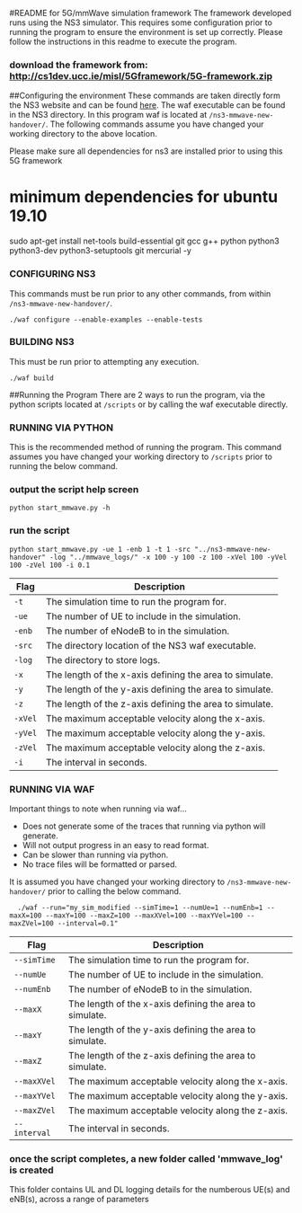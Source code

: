 #README for 5G/mmWave simulation framework
The framework developed runs using the NS3 simulator. This requires some configuration prior to running the program to ensure the environment is set up correctly. Please follow the instructions in this readme to execute the program.

### download the framework from: http://cs1dev.ucc.ie/misl/5Gframework/5G-framework.zip

##Configuring the environment
These commands are taken directly form the NS3 website and can be found [here](https://www.nsnam.org/docs/tutorial/html/getting-started.html#building-ns-3 "NS3 Tutorial"). The waf executable can be found in the NS3 directory. In this program waf is located at `/ns3-mmwave-new-handover/`. The following commands assume you have changed your working directory to the above location.

Please make sure all dependencies for ns3 are installed prior to using this 5G framework

# minimum dependencies for ubuntu 19.10
sudo apt-get install net-tools build-essential git gcc g++ python python3 python3-dev python3-setuptools git mercurial -y


### CONFIGURING NS3
This commands must be run prior to any other commands, from within `/ns3-mmwave-new-handover/`.

    ./waf configure --enable-examples --enable-tests

### BUILDING NS3
This must be run prior to attempting any execution.

    ./waf build

##Running the Program
There are 2 ways to run the program, via the python scripts located at `/scripts` or by calling the waf executable directly.

### RUNNING VIA PYTHON
This is the recommended method of running the program. This command assumes you have changed your working directory to `/scripts` prior to running the below command.

### output the script help screen
    python start_mmwave.py -h 

### run the script
    python start_mmwave.py -ue 1 -enb 1 -t 1 -src "../ns3-mmwave-new-handover" -log "../mmwave_logs/" -x 100 -y 100 -z 100 -xVel 100 -yVel 100 -zVel 100 -i 0.1

| Flag | Description |
| ------------ | ------------ |
| `-t` | The simulation time to run the program for. |
| `-ue` | The number of UE to include in the simulation. |
| `-enb` | The number of eNodeB to in the simulation. |
| `-src` | The directory location of the NS3 waf executable. |
| `-log` | The directory to store logs. |
| `-x ` | The length of the x-axis defining the area to simulate. |
| `-y` | The length of the y-axis defining the area to simulate. |
| `-z`  | The length of the z-axis defining the area to simulate. |
| `-xVel` | The maximum acceptable velocity along the x-axis. |
| `-yVel` | The maximum acceptable velocity along the y-axis. |
| `-zVel` | The maximum acceptable velocity along the z-axis. |
| `-i` | The interval in seconds. |


### RUNNING VIA WAF
Important things to note when running via waf...
- Does not generate some of the traces that running via python will generate.
- Will not output progress in an easy to read format.
- Can be slower than running via python.
- No trace files will be formatted or parsed.

It is assumed you have changed your working directory to `/ns3-mmwave-new-handover/` prior to calling the below command.

      ./waf --run="my_sim_modified --simTime=1 --numUe=1 --numEnb=1 --maxX=100 --maxY=100 --maxZ=100 --maxXVel=100 --maxYVel=100 --maxZVel=100 --interval=0.1"

| Flag |  Description |
| -------- | -------- |
| `--simTime` | The simulation time to run the program for. |
| `--numUe` | The number of UE to include in the simulation. |
| `--numEnb` | The number of eNodeB to in the simulation. |
| `--maxX` | The length of the x-axis defining the area to simulate. |
| `--maxY` | The length of the y-axis defining the area to simulate. |
| `--maxZ` | The length of the z-axis defining the area to simulate. |
| `--maxXVel` | The maximum acceptable velocity along the x-axis. |
| `--maxYVel` | The maximum acceptable velocity along the y-axis. |
| `--maxZVel` | The maximum acceptable velocity along the z-axis. |
| `--interval` | The interval in seconds. |


### once the script completes, a new folder called 'mmwave_log' is created
This folder contains UL and DL logging details for the numberous UE(s) and eNB(s), across a range of parameters
